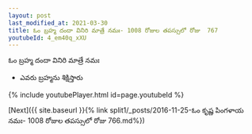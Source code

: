 ```yaml
---
layout: post
last_modified_at: 2021-03-30
title: ఓం బ్రహ్మ దందా వినిరి మాత్రే నమః- 1008 రోజుల తపస్సులో రోజు  767
youtubeId: 4_em40q_xXU
---
```

 
 
 ఓం బ్రహ్మ దందా వినిరి మాత్రే నమః  
 
 - ఎవరు బ్రహ్మను శిక్షిస్తారు 
 
  
 
  
 
 
 
 
 
 


{% include youtubePlayer.html id=page.youtubeId %}
 
[Next]({{ site.baseurl }}{% link  split1/_posts/2016-11-25-ఓం కృష్ణ పింగళాయ నమః- 1008 రోజుల తపస్సులో రోజు  766.md%})
 
